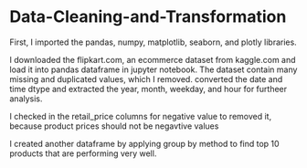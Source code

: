 # Data-Cleaning-and-Transformation

First, I imported the pandas, numpy, matplotlib, seaborn, and plotly libraries.

I downloaded the flipkart.com, an ecommerce dataset from kaggle.com and load it into pandas dataframe in jupyter notebook. The dataset contain many missing and duplicated values, which I removed. 
converted the date and time dtype and extracted the year, month, weekday, and hour for furtheer analysis. 

I checked in the retail_price columns for negative value to removed it, because product prices should not be negavtive values

I created another dataframe by applying group by method to find top 10 products that are performing very well.
